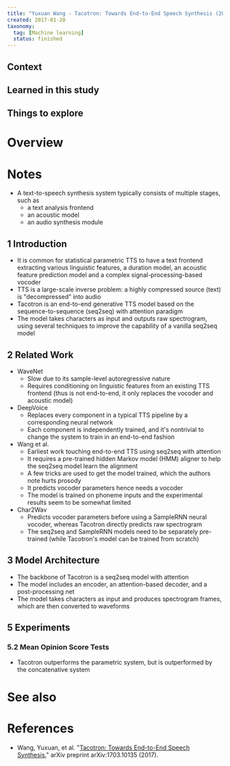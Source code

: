 ```yaml
---
title: "Yuxuan Wang - Tacotron: Towards End-to-End Speech Synthesis (2017)"
created: 2017-01-20
taxonomy:
  tag: [Machine learning]
  status: finished
---
```


## Context

## Learned in this study

## Things to explore

# Overview

# Notes
* A text-to-speech synthesis system typically consists of multiple stages, such as
	* a text analysis frontend
	* an acoustic model
	* an audio synthesis module

## 1 Introduction
* It is common for statistical parametric TTS to have a text frontend extracting various linguistic features, a duration model, an acoustic feature prediction model and a complex signal-processing-based vocoder
* TTS is a large-scale inverse problem: a highly compressed source (text) is "decompressed" into audio
* Tacotron is an end-to-end generative TTS model based on the sequence-to-sequence (seq2seq) with attention paradigm
* The model takes characters as input and outputs raw spectrogram, using several techniques to improve the capability of a vanilla seq2seq model

## 2 Related Work
* WaveNet
	* Slow due to its sample-level autoregressive nature
	* Requires conditioning on linguistic features from an existing TTS frontend (thus is not end-to-end, it only replaces the vocoder and acoustic model)
* DeepVoice
	* Replaces every component in a typical TTS pipeline by a corresponding neural network
	* Each component is independently trained, and it's nontrivial to change the system to train in an end-to-end fashion
* Wang et al.
	* Earliest work touching end-to-end TTS using seq2seq with attention
	* It requires a pre-trained hidden Markov model (HMM) aligner to help the seq2seq model learn the alignment
	* A few tricks are used to get the model trained, which the authors note hurts prosody
	* It predicts vocoder parameters hence needs a vocoder
	* The model is trained on phoneme inputs and the experimental results seem to be somewhat limited
* Char2Wav
	* Predicts vocoder parameters before using a SampleRNN neural vocoder, whereas Tacotron directly predicts raw spectrogram
	* The seq2seq and SampleRNN models need to be separately pre-trained (while Tacotron's model can be trained from scratch)

## 3 Model Architecture
* The backbone of Tacotron is a seq2seq model with attention
* The model includes an encoder, an attention-based decoder, and a post-processing net
* The model takes characters as input and produces spectrogram frames, which are then converted to waveforms

## 5 Experiments
### 5.2 Mean Opinion Score Tests
* Tacotron outperforms the parametric system, but is outperformed by the concatenative system

# See also

# References
* Wang, Yuxuan, et al. "[Tacotron: Towards End-to-End Speech Synthesis.](https://arxiv.org/abs/1703.10135)" arXiv preprint arXiv:1703.10135 (2017).
